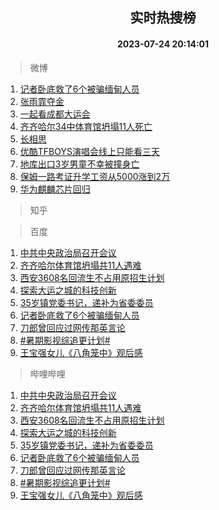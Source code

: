 <div align="center"><h2>实时热搜榜</h2><h4>2023-07-24 20:14:01</h4></div>

> 微博  

1. [记者卧底救了6个被骗缅甸人员](https://s.weibo.com/weibo?q=%E8%AE%B0%E8%80%85%E5%8D%A7%E5%BA%95%E6%95%91%E4%BA%866%E4%B8%AA%E8%A2%AB%E9%AA%97%E7%BC%85%E7%94%B8%E4%BA%BA%E5%91%98&t=31&band_rank=1&Refer=top)<br />
2. [张雨霏夺金](https://s.weibo.com/weibo?q=%23%E5%BC%A0%E9%9B%A8%E9%9C%8F%E5%A4%BA%E9%87%91%23&t=31&band_rank=2&Refer=top)<br />
3. [一起看成都大运会](https://s.weibo.com/weibo?q=%23%E4%B8%80%E8%B5%B7%E7%9C%8B%E6%88%90%E9%83%BD%E5%A4%A7%E8%BF%90%E4%BC%9A%23&t=31&band_rank=3&Refer=top)<br />
4. [齐齐哈尔34中体育馆坍塌11人死亡](https://s.weibo.com/weibo?q=%23%E9%BD%90%E9%BD%90%E5%93%88%E5%B0%9434%E4%B8%AD%E4%BD%93%E8%82%B2%E9%A6%86%E5%9D%8D%E5%A1%8C11%E4%BA%BA%E6%AD%BB%E4%BA%A1%23&t=31&band_rank=4&Refer=top)<br />
5. [长相思](https://s.weibo.com/weibo?q=%E9%95%BF%E7%9B%B8%E6%80%9D&t=31&band_rank=5&Refer=top)<br />
6. [优酷TFBOYS演唱会线上只能看三天](https://s.weibo.com/weibo?q=%23%E4%BC%98%E9%85%B7TFBOYS%E6%BC%94%E5%94%B1%E4%BC%9A%E7%BA%BF%E4%B8%8A%E5%8F%AA%E8%83%BD%E7%9C%8B%E4%B8%89%E5%A4%A9%23&t=31&band_rank=6&Refer=top)<br />
7. [地库出口3岁男童不幸被撞身亡](https://s.weibo.com/weibo?q=%23%E5%9C%B0%E5%BA%93%E5%87%BA%E5%8F%A33%E5%B2%81%E7%94%B7%E7%AB%A5%E4%B8%8D%E5%B9%B8%E8%A2%AB%E6%92%9E%E8%BA%AB%E4%BA%A1%23&t=31&band_rank=7&Refer=top)<br />
8. [保姆一路考证升学工资从5000涨到2万](https://s.weibo.com/weibo?q=%23%E4%BF%9D%E5%A7%86%E4%B8%80%E8%B7%AF%E8%80%83%E8%AF%81%E5%8D%87%E5%AD%A6%E5%B7%A5%E8%B5%84%E4%BB%8E5000%E6%B6%A8%E5%88%B02%E4%B8%87%23&t=31&band_rank=8&Refer=top)<br />
9. [华为麒麟芯片回归](https://s.weibo.com/weibo?q=%23%E5%8D%8E%E4%B8%BA%E9%BA%92%E9%BA%9F%E8%8A%AF%E7%89%87%E5%9B%9E%E5%BD%92%23&t=31&band_rank=9&Refer=top)<br />

> 知乎  


> 百度  

1. [中共中央政治局召开会议](https://www.baidu.com/s?wd=%E4%B8%AD%E5%85%B1%E4%B8%AD%E5%A4%AE%E6%94%BF%E6%B2%BB%E5%B1%80%E5%8F%AC%E5%BC%80%E4%BC%9A%E8%AE%AE&sa=fyb_news&rsv_dl=fyb_news)<br />
2. [齐齐哈尔体育馆坍塌共11人遇难](https://www.baidu.com/s?wd=%E9%BD%90%E9%BD%90%E5%93%88%E5%B0%94%E4%BD%93%E8%82%B2%E9%A6%86%E5%9D%8D%E5%A1%8C%E5%85%B111%E4%BA%BA%E9%81%87%E9%9A%BE&sa=fyb_news&rsv_dl=fyb_news)<br />
3. [西安3608名回流生不占用原招生计划](https://www.baidu.com/s?wd=%E8%A5%BF%E5%AE%893608%E5%90%8D%E5%9B%9E%E6%B5%81%E7%94%9F%E4%B8%8D%E5%8D%A0%E7%94%A8%E5%8E%9F%E6%8B%9B%E7%94%9F%E8%AE%A1%E5%88%92&sa=fyb_news&rsv_dl=fyb_news)<br />
4. [探索大运之城的科技创新](https://www.baidu.com/s?wd=%E6%8E%A2%E7%B4%A2%E5%A4%A7%E8%BF%90%E4%B9%8B%E5%9F%8E%E7%9A%84%E7%A7%91%E6%8A%80%E5%88%9B%E6%96%B0&sa=fyb_news&rsv_dl=fyb_news)<br />
5. [35岁镇党委书记，递补为省委委员](https://www.baidu.com/s?wd=35%E5%B2%81%E9%95%87%E5%85%9A%E5%A7%94%E4%B9%A6%E8%AE%B0%EF%BC%8C%E9%80%92%E8%A1%A5%E4%B8%BA%E7%9C%81%E5%A7%94%E5%A7%94%E5%91%98&sa=fyb_news&rsv_dl=fyb_news)<br />
6. [记者卧底救了6个被骗缅甸人员](https://www.baidu.com/s?wd=%E8%AE%B0%E8%80%85%E5%8D%A7%E5%BA%95%E6%95%91%E4%BA%866%E4%B8%AA%E8%A2%AB%E9%AA%97%E7%BC%85%E7%94%B8%E4%BA%BA%E5%91%98&sa=fyb_news&rsv_dl=fyb_news)<br />
7. [刀郎曾回应过网传那英言论](https://www.baidu.com/s?wd=%E5%88%80%E9%83%8E%E6%9B%BE%E5%9B%9E%E5%BA%94%E8%BF%87%E7%BD%91%E4%BC%A0%E9%82%A3%E8%8B%B1%E8%A8%80%E8%AE%BA&sa=fyb_news&rsv_dl=fyb_news)<br />
8. [#暑期影视综追更计划#](https://www.baidu.com/s?wd=%23%E6%9A%91%E6%9C%9F%E5%BD%B1%E8%A7%86%E7%BB%BC%E8%BF%BD%E6%9B%B4%E8%AE%A1%E5%88%92%23&sa=fyb_news&rsv_dl=fyb_news)<br />
9. [王宝强女儿《八角笼中》观后感](https://www.baidu.com/s?wd=%E7%8E%8B%E5%AE%9D%E5%BC%BA%E5%A5%B3%E5%84%BF%E3%80%8A%E5%85%AB%E8%A7%92%E7%AC%BC%E4%B8%AD%E3%80%8B%E8%A7%82%E5%90%8E%E6%84%9F&sa=fyb_news&rsv_dl=fyb_news)<br />

> 哔哩哔哩  

1. [中共中央政治局召开会议](https://www.baidu.com/s?wd=%E4%B8%AD%E5%85%B1%E4%B8%AD%E5%A4%AE%E6%94%BF%E6%B2%BB%E5%B1%80%E5%8F%AC%E5%BC%80%E4%BC%9A%E8%AE%AE&sa=fyb_news&rsv_dl=fyb_news)<br />
2. [齐齐哈尔体育馆坍塌共11人遇难](https://www.baidu.com/s?wd=%E9%BD%90%E9%BD%90%E5%93%88%E5%B0%94%E4%BD%93%E8%82%B2%E9%A6%86%E5%9D%8D%E5%A1%8C%E5%85%B111%E4%BA%BA%E9%81%87%E9%9A%BE&sa=fyb_news&rsv_dl=fyb_news)<br />
3. [西安3608名回流生不占用原招生计划](https://www.baidu.com/s?wd=%E8%A5%BF%E5%AE%893608%E5%90%8D%E5%9B%9E%E6%B5%81%E7%94%9F%E4%B8%8D%E5%8D%A0%E7%94%A8%E5%8E%9F%E6%8B%9B%E7%94%9F%E8%AE%A1%E5%88%92&sa=fyb_news&rsv_dl=fyb_news)<br />
4. [探索大运之城的科技创新](https://www.baidu.com/s?wd=%E6%8E%A2%E7%B4%A2%E5%A4%A7%E8%BF%90%E4%B9%8B%E5%9F%8E%E7%9A%84%E7%A7%91%E6%8A%80%E5%88%9B%E6%96%B0&sa=fyb_news&rsv_dl=fyb_news)<br />
5. [35岁镇党委书记，递补为省委委员](https://www.baidu.com/s?wd=35%E5%B2%81%E9%95%87%E5%85%9A%E5%A7%94%E4%B9%A6%E8%AE%B0%EF%BC%8C%E9%80%92%E8%A1%A5%E4%B8%BA%E7%9C%81%E5%A7%94%E5%A7%94%E5%91%98&sa=fyb_news&rsv_dl=fyb_news)<br />
6. [记者卧底救了6个被骗缅甸人员](https://www.baidu.com/s?wd=%E8%AE%B0%E8%80%85%E5%8D%A7%E5%BA%95%E6%95%91%E4%BA%866%E4%B8%AA%E8%A2%AB%E9%AA%97%E7%BC%85%E7%94%B8%E4%BA%BA%E5%91%98&sa=fyb_news&rsv_dl=fyb_news)<br />
7. [刀郎曾回应过网传那英言论](https://www.baidu.com/s?wd=%E5%88%80%E9%83%8E%E6%9B%BE%E5%9B%9E%E5%BA%94%E8%BF%87%E7%BD%91%E4%BC%A0%E9%82%A3%E8%8B%B1%E8%A8%80%E8%AE%BA&sa=fyb_news&rsv_dl=fyb_news)<br />
8. [#暑期影视综追更计划#](https://www.baidu.com/s?wd=%23%E6%9A%91%E6%9C%9F%E5%BD%B1%E8%A7%86%E7%BB%BC%E8%BF%BD%E6%9B%B4%E8%AE%A1%E5%88%92%23&sa=fyb_news&rsv_dl=fyb_news)<br />
9. [王宝强女儿《八角笼中》观后感](https://www.baidu.com/s?wd=%E7%8E%8B%E5%AE%9D%E5%BC%BA%E5%A5%B3%E5%84%BF%E3%80%8A%E5%85%AB%E8%A7%92%E7%AC%BC%E4%B8%AD%E3%80%8B%E8%A7%82%E5%90%8E%E6%84%9F&sa=fyb_news&rsv_dl=fyb_news)<br />
